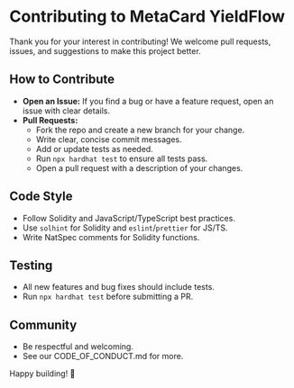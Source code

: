 # Contributing to MetaCard YieldFlow

Thank you for your interest in contributing! We welcome pull requests, issues, and suggestions to make this project better.

## How to Contribute

- **Open an Issue:** If you find a bug or have a feature request, open an issue with clear details.
- **Pull Requests:**
  - Fork the repo and create a new branch for your change.
  - Write clear, concise commit messages.
  - Add or update tests as needed.
  - Run `npx hardhat test` to ensure all tests pass.
  - Open a pull request with a description of your changes.

## Code Style
- Follow Solidity and JavaScript/TypeScript best practices.
- Use `solhint` for Solidity and `eslint`/`prettier` for JS/TS.
- Write NatSpec comments for Solidity functions.

## Testing
- All new features and bug fixes should include tests.
- Run `npx hardhat test` before submitting a PR.

## Community
- Be respectful and welcoming.
- See our CODE_OF_CONDUCT.md for more.

Happy building! 🚀 